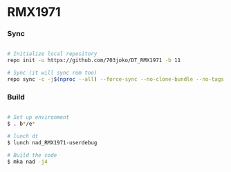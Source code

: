 # RMX1971 #

### Sync ###

```bash

# Initialize local repository
repo init -u https://github.com/703joko/DT_RMX1971 -b 11

# Sync (it will sync rom too)
repo sync -c -j$(nproc --all) --force-sync --no-clone-bundle --no-tags
```

### Build ###

```bash

# Set up environment
$ . b*/e*

# lunch dt
$ lunch nad_RMX1971-userdebug

# Build the code
$ mka nad -j4
```
